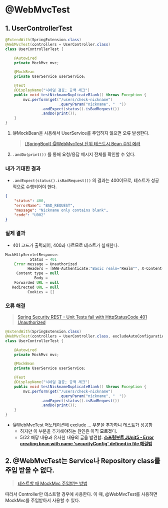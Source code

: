# @WebMvcTest





## 1. UserControllerTest

```java
@ExtendWith(SpringExtension.class)
@WebMvcTest(controllers = UserController.class)
class UserControllerTest {

    @Autowired
    private MockMvc mvc;

    @MockBean
    private UserService userService;

    @Test
    @DisplayName("닉네임 검증; 공백 체크")
    public void testNicknameDuplicateBlank() throws Exception {
        mvc.perform(get("/users/check-nickname")
                        .queryParam("nickname", "  "))
                .andExpect(status().isBadRequest())
                .andDo(print());
    }
}
```

1. @MockBean을 사용해서 UserService를 주입하지 않으면 오류 발생한다.

   >  [[SpringBoot] @WebMvcTest 단위 테스트시 Bean 주입 에러](https://velog.io/@gillog/SpringBoot-WebMvcTest-%EB%8B%A8%EC%9C%84-%ED%85%8C%EC%8A%A4%ED%8A%B8%EC%8B%9C-Bean-%EC%A3%BC%EC%9E%85-%EC%97%90%EB%9F%AC)

2. `.andDo(print())` 를 통해 요청/응답 메시지 전체를 확인할 수 있다.



### 내가 기대한 결과

* `.andExpect(status().isBadRequest())` 의 결과는 400이므로, 테스트가 성공적으로 수행되어야 한다.

```json
{
    "status": 400,
    "errorName": "BAD_REQUEST",
    "message": "Nickname only contains blank",
    "code": "U002"
}
```



### 실제 결과

* 401 코드가 출력되어, 400과 다르므로 테스트가 실패한다.

```java
MockHttpServletResponse:
           Status = 401
    Error message = Unauthorized
          Headers = [WWW-Authenticate:"Basic realm="Realm"", X-Content-Type-Options:"nosniff", X-XSS-Protection:"1; mode=block", Cache-Control:"no-cache, no-store, max-age=0, must-revalidate", Pragma:"no-cache", Expires:"0", X-Frame-Options:"DENY"]
     Content type = null
             Body = 
    Forwarded URL = null
   Redirected URL = null
          Cookies = []
```



### 오류 해결

>  [Spring Security REST - Unit Tests fail with HttpStatusCode 401 Unauthorized](https://stackoverflow.com/questions/50209302/spring-security-rest-unit-tests-fail-with-httpstatuscode-401-unauthorized)

```java
@ExtendWith(SpringExtension.class)
@WebMvcTest(controllers = UserController.class, excludeAutoConfiguration = {SecurityAutoConfiguration.class})
class UserControllerTest {

    @Autowired
    private MockMvc mvc;

    @MockBean
    private UserService userService;

    @Test
    @DisplayName("닉네임 검증; 공백 체크")
    public void testNicknameDuplicateBlank() throws Exception {
        mvc.perform(get("/users/check-nickname")
                        .queryParam("nickname", "  "))
                .andExpect(status().isBadRequest())
                .andDo(print());
    }
}
```

* @WebMvcTest 어노테이션에 exclude ... 부분을 추가하니 테스트가 성공함
  * 하지만 이 부분을 추가해야하는 원인은 아직 모르겠다.
  * 5/22 해당 내용과 유사한 내용의 글을 발견함. [**스프링부트 JUnit5 - Error creating bean with name 'securityConfig' defined in file 해결법**](https://pgmjun.tistory.com/75)





## 2. @WebMvcTest는 Service나 Repository class를 주입 받을 수 없다. 

> [테스트할 때 MockMvc 주입받는 방법](https://smpark1020.tistory.com/163)

따라서 Controller만 테스트할 경우에 사용한다. 이 때, @WebMvcTest를 사용하면 MockMvc를 주입받아서 사용할 수 있다.

